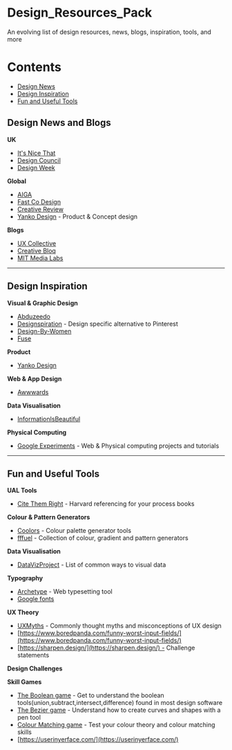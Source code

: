 # Design_Resources_Pack
An evolving list of design resources, news, blogs, inspiration, tools, and more

# Contents
 - [Design News](#design-news-and-blogs)
 - [Design Inspiration](#design-inspiration)
 - [Fun and Useful Tools](#fun-and-useful-tools)


## Design News and Blogs

**UK**
* [It's Nice That](https://www.itsnicethat.com/)
* [Design Council](https://www.designcouncil.org.uk/)
* [Design Week](https://www.designweek.co.uk/landing-page/design-news/)

**Global**
* [AIGA](https://eyeondesign.aiga.org/)
* [Fast Co Design](https://www.fastcompany.com/co-design)
* [Creative Review](https://www.creativereview.co.uk/)
* [Yanko Design](https://www.yankodesign.com/) - Product & Concept design

**Blogs**
* [UX Collective](https://uxdesign.cc/)
* [Creative Bloq](https://www.creativebloq.com/)
* [MIT Media Labs](https://www.media.mit.edu/)

---
## Design Inspiration

**Visual & Graphic Design**
* [Abduzeedo](https://abduzeedo.com/node/82326)
* [Designspiration](https://www.designspiration.com/search/saves/?q=dremmel&qa=typed&term_meta%5B%5D=dremmel%7Ctyped%7Cword%7C0) - Design specific alternative to Pinterest
* [Design-By-Women](https://designby-women.com/)
* [Fuse](https://www.fuse.kiwi/ball-pit)

**Product**
* [Yanko Design](https://www.yankodesign.com/)

**Web & App Design**
* [Awwwards](https://t.co/qYUzVE4MLb)

**Data Visualisation**
* [InformationIsBeautiful](https://informationisbeautiful.net/topic/arts-culture/)

**Physical Computing**
* [Google Experiments](https://experiments.withgoogle.com/) - Web & Physical computing projects and tutorials

---

## Fun and Useful Tools

**UAL Tools**
* [Cite Them Right](https://www.citethemrightonline.com/category-list?docid=CTRHarvard) - Harvard referencing for your process books  

**Colour & Pattern Generators**
* [Coolors](https://coolors.co/) - Colour palette generator tools
* [fffuel](https://fffuel.co/) - Collection of colour, gradient and pattern generators 

**Data Visualisation**
* [DataVizProject](https://datavizproject.com/) - List of common ways to visual data 

**Typography**
* [Archetype](https://archetypeapp.com/#) - Web typesetting tool
* [Google fonts](https://fonts.google.com/knowledge/using_type_in_ar_and_vr?ref=heydesigner)

**UX Theory**
* [UXMyths](https://uxmyths.com/) - Commonly thought myths and misconceptions of UX design
* [https://www.boredpanda.com/funny-worst-input-fields/](https://www.boredpanda.com/funny-worst-input-fields/)
* [https://sharpen.design/](https://sharpen.design/) - Challenge statements

**Design Challenges**


**Skill Games**
* [The Boolean game](https://boolean.method.ac/) - Get to understand the boolean tools(union,subtract,intersect,difference) found in most design software
* [The Bezier game](https://bezier.method.ac/) - Understand how to create curves and shapes with a pen tool
* [Colour Matching game](https://color.method.ac/) - Test your colour theory and colour matching skills
* [https://userinyerface.com/](https://userinyerface.com/)
